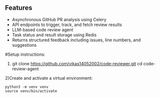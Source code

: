 ## Features

- Asynchronous GitHub PR analysis using Celery
- API endpoints to trigger, track, and fetch review results
- LLM-based code review agent
- Task status and result storage using Redis
- Returns structured feedback including issues, line numbers, and suggestions



#Setup instructions:

1) git clone https://github.com/vikas14052002/code-reviewer.git
cd code-review-agent


2)Create and activate a virtual environment:
```
python3 -m venv venv
source venv/bin/activate